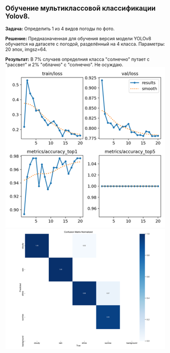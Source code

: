 ## Обучение мультиклассовой классификации Yolov8.

**Задача:** Определить 1 из 4 видов погоды по фото.

**Решение:** Предназначенная для обучения версия модели YOLOv8 обучается на датасете с погодой, разделённый на 4 класса. Параметры: 20 эпох, imgsz=64.

**Результат:**
В 7% случаев определния класса "солнечно" путает с "рассвет" и 2% "облачно" с "солнечно". Не осуждаю.
![results](runs/classify/train222/results.png)
![confusion_matrix_normalized](runs/classify/train222/confusion_matrix_normalized.png)